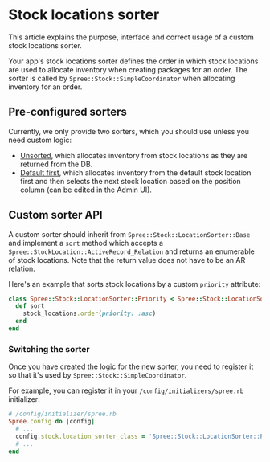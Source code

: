 # Stock locations sorter

This article explains the purpose, interface and correct usage of a custom stock locations sorter.

Your app's stock locations sorter defines the order in which stock locations are used to allocate
inventory when creating packages for an order. The sorter is called by `Spree::Stock::SimpleCoordinator`
when allocating inventory for an order.

## Pre-configured sorters

Currently, we only provide two sorters, which you should use unless you need custom logic:

- [Unsorted](https://github.com/solidusio/solidus/blob/master/core/app/models/spree/stock/location_sorter/unsorted.rb),
  which allocates inventory from stock locations as they are returned from the DB.
- [Default first](https://github.com/solidusio/solidus/blob/master/core/app/models/spree/stock/location_sorter/default_first.rb),
  which allocates inventory from the default stock location first and then selects the next stock location
  based on the position column (can be edited in the Admin UI).

## Custom sorter API

A custom sorter should inherit from `Spree::Stock::LocationSorter::Base` and implement a `sort` method
which accepts a `Spree::StockLocation::ActiveRecord_Relation` and returns an enumerable of stock
locations. Note that the return value does not have to be an AR relation.

Here's an example that sorts stock locations by a custom `priority` attribute:

```ruby
class Spree::Stock::LocationSorter::Priority < Spree::Stock::LocationSorter::Base
  def sort
    stock_locations.order(priority: :asc)
  end
end
```

### Switching the sorter

Once you have created the logic for the new sorter, you need to register it so that it's used by
`Spree::Stock::SimpleCoordinator`.

For example, you can register it in your `/config/initializers/spree.rb` initializer:

```ruby
# /config/initializer/spree.rb
Spree.config do |config|
  # ...
  config.stock.location_sorter_class = 'Spree::Stock::LocationSorter::Priority'
  # ...
end
```
